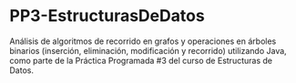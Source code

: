 # PP3-EstructurasDeDatos
Análisis de algoritmos de recorrido en grafos y operaciones en árboles binarios (inserción, eliminación, modificación y recorrido) utilizando Java, como parte de la Práctica Programada #3 del curso de Estructuras de Datos.
